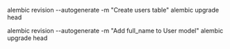 alembic revision --autogenerate -m "Create users table"
alembic upgrade head

alembic revision --autogenerate -m "Add full_name to User model"
alembic upgrade head
